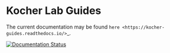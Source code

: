 Kocher Lab Guides
=================

The current documentation may be found `here <https://kocher-guides.readthedocs.io/>`_. 

[![Documentation Status](https://readthedocs.org/projects/kocher-guides/badge/?version=latest)](https://kocher-guides.readthedocs.io/en/latest/?badge=latest)

